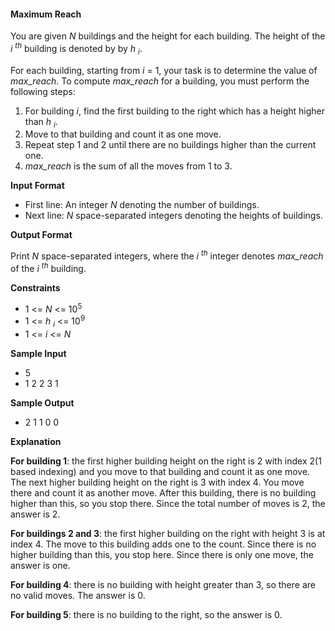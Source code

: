 #### Maximum Reach 

You are given _N_ buildings and the height for each building. The height of the _i <sup>th</sup>_ building is denoted by by _h <sub>i</sub>_.

For each building, starting from _i_ = 1, your task is to determine the value of *max_reach*. To compute *max_reach* for a building, you must perform the following steps:

1. For building _i_, find the first building to the right which has a height higher than _h <sub>i</sub>_.
2. Move to that building and count it as one move.
3. Repeat step 1 and 2 until there are no buildings higher than the current one.
4. *max_reach* is the sum of all the moves from 1 to 3. 

__Input Format__

- First line: An integer _N_ denoting the number of buildings. 
- Next line: _N_ space-separated integers denoting the heights of buildings. 

__Output Format__

Print _N_ space-separated integers, where the _i <sup>th</sup>_ integer denotes *max_reach* of the _i <sup>th</sup>_ building. 

__Constraints__

- 1 <= _N_ <= 10<sup>5</sup>
- 1 <= _h <sub>i</sub>_ <= 10<sup>9</sup>
- 1 <= _i_ <= _N_

__Sample Input__

- 5
- 1 2 2 3 1

__Sample Output__

- 2 1 1 0 0

__Explanation__

__For building 1__: the first higher building height on the right is 2 with index 2(1 based indexing) and you move to  that building and count it as one move. The next higher building height on the right is 3 with index 4. You move there and count it as another move. After this building, there is no building higher than this, so you stop there. Since the total number of moves is 2, the answer is 2. 

__For buildings 2 and 3__: the first higher building on the right with height 3 is at index 4. The move to this building adds one to the count. Since there is no higher building than this, you stop here. Since there is only one move, the answer is one. 

__For building 4__: there is no building with height greater than 3, so there are no valid moves. The answer is 0. 

__For building 5__: there is no building to the right, so the answer is 0. 

